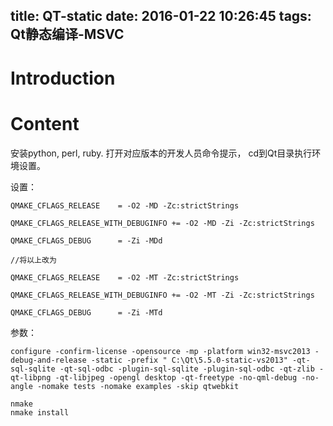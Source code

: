 title: QT-static
date: 2016-01-22 10:26:45
tags: Qt静态编译-MSVC
---
# Introduction

# Content
安装python, perl, ruby.
打开对应版本的开发人员命令提示， cd到Qt目录执行环境设置。

<!--more-->

设置：
```
QMAKE_CFLAGS_RELEASE    = -O2 -MD -Zc:strictStrings

QMAKE_CFLAGS_RELEASE_WITH_DEBUGINFO += -O2 -MD -Zi -Zc:strictStrings

QMAKE_CFLAGS_DEBUG      = -Zi -MDd

//将以上改为

QMAKE_CFLAGS_RELEASE    = -O2 -MT -Zc:strictStrings

QMAKE_CFLAGS_RELEASE_WITH_DEBUGINFO += -O2 -MT -Zi -Zc:strictStrings

QMAKE_CFLAGS_DEBUG      = -Zi -MTd

```

参数：

```
configure -confirm-license -opensource -mp -platform win32-msvc2013 -debug-and-release -static -prefix " C:\Qt\5.5.0-static-vs2013" -qt-sql-sqlite -qt-sql-odbc -plugin-sql-sqlite -plugin-sql-odbc -qt-zlib -qt-libpng -qt-libjpeg -opengl desktop -qt-freetype -no-qml-debug -no-angle -nomake tests -nomake examples -skip qtwebkit
```

```
nmake
nmake install
```
